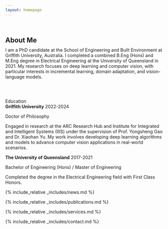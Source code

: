 ```yaml
---
layout: homepage
---
```


<h1 id="about-me"></h1>

<h2 style="margin: 60px 0px 10px;">About Me</h2>

<div style="margin-bottom: 60px;">
    I am a PhD candidate at the School of Engineering and Built Environment at Griffith University, Australia. I completed a combined B.Eng (Hons) and M.Eng degree in Electrical Engineering at the University of Queensland in 2021. My research focuses on deep learning and computer vision, with particular interests in incremental learning, domain adaptation, and vision-language models.
</div>


<!-- <p>My CV can be downloaded from <a href="/assets/files/Zicheng_Pan_cv.pdf" download>Here</a>.</p> -->


<!-- <section class="education-section"> -->
<div class="education-title">Education</div>
<div class="education-entry">
    <strong>Griffith University</strong><span class="year"> 2022-2024</span>
    <div class="education-details">
        <p>Doctor of Philosophy</p>
        <p>Engaged in research at the ARC Research Hub and Institute for Integrated and Intelligent Systems (IIIS) under the supervision of Prof. Yongsheng Gao and Dr. Xiaohan Yu. My work involves developing deep learning algorithms and models to advance computer vision applications in real-world scenarios.</p>
    </div>
</div>
<div class="education-entry">
    <strong>The University of Queensland</strong><span class="year"> 2017-2021</span>
    <div class="education-details">
        <p>Bachelor of Engineering (Hons) / Master of Engineering</p>
        <p>Completed the degree in the Electrical Engineering field with First Class Honors.</p>
    </div>
</div>
<!-- </section> -->


{% include_relative _includes/news.md %}

{% include_relative _includes/publications.md %}

{% include_relative _includes/services.md %}

{% include_relative _includes/contact.md %}
